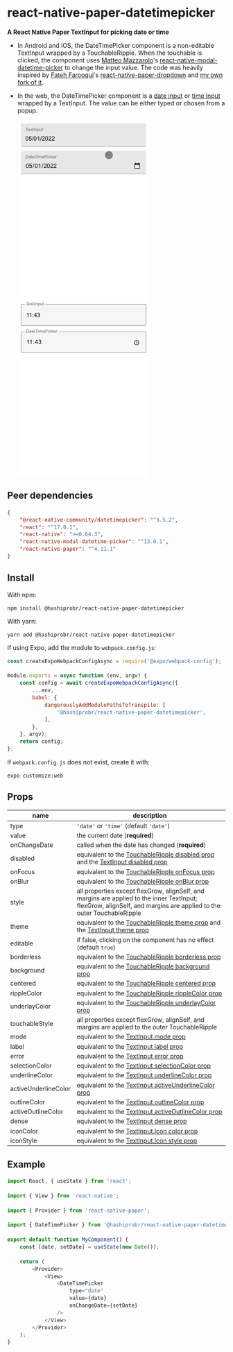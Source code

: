 react-native-paper-datetimepicker
=================================

**A React Native Paper TextInput for picking date or time**

* In Android and iOS, the DateTimePicker component is a non-editable TextInput
  wrapped by a TouchableRipple. When the touchable is clicked, the component
  uses [Matteo Mazzarolo](https://github.com/mmazzarolo)'s
  [react-native-modal-datetime-picker](https://github.com/mmazzarolo/react-native-modal-datetime-picker)
  to change the input value. The code was heavily inspired by [Fateh
  Farooqui](https://github.com/fateh999)'s
  [react-native-paper-dropdown](https://fateh999.github.io/react-native-paper-dropdown/#/)
  and [my own fork of
  it](https://github.com/hashiprobr/react-native-paper-dropdown).

* In the web, the DateTimePicker component is a [date
  input](https://developer.mozilla.org/pt-BR/docs/Web/HTML/Element/input/date)
  or [time
  input](https://developer.mozilla.org/pt-BR/docs/Web/HTML/Element/input/time)
  wrapped by a TextInput. The value can be either typed or chosen from a popup.

  ![](img/date.gif)
  ![](img/time.gif)


Peer dependencies
-----------------

``` json
{
    "@react-native-community/datetimepicker": "^3.5.2",
    "react": "^17.0.1",
    "react-native": ">=0.64.3",
    "react-native-modal-datetime-picker": "^13.0.1",
    "react-native-paper": "^4.11.1"
}
```


Install
-------

With npm:

```
npm install @hashiprobr/react-native-paper-datetimepicker
```

With yarn:

```
yarn add @hashiprobr/react-native-paper-datetimepicker
```

If using Expo, add the module to `webpack.config.js`:

``` js
const createExpoWebpackConfigAsync = require('@expo/webpack-config');

module.exports = async function (env, argv) {
    const config = await createExpoWebpackConfigAsync({
        ...env,
        babel: {
            dangerouslyAddModulePathsToTranspile: [
                '@hashiprobr/react-native-paper-datetimepicker',
            ],
        },
    }, argv);
    return config;
};
```

If `webpack.config.js` does not exist, create it with:

```
expo customize:web
```


Props
-----

| name                 | description |
|----------------------|-------------|
| type                 | `'date'` or `'time'` (default `'date'`) |
| value                | the current date (**required**) |
| onChangeDate         | called when the date has changed (**required**) |
| disabled             | equivalent to the [TouchableRipple disabled prop](https://callstack.github.io/react-native-paper/touchable-ripple.html#disabled) and the [TextInput disabled prop](https://callstack.github.io/react-native-paper/text-input.html#disabled) |
| onFocus              | equivalent to the [TouchableRipple onFocus prop](https://callstack.github.io/react-native-paper/touchable-ripple.html#onFocus) |
| onBlur               | equivalent to the [TouchableRipple onBlur prop](https://callstack.github.io/react-native-paper/touchable-ripple.html#onBlur) |
| style                | all properties except flexGrow, alignSelf, and margins are applied to the inner TextInput; flexGrow, alignSelf, and margins are applied to the outer TouchableRipple |
| theme                | equivalent to the [TouchableRipple theme prop](https://callstack.github.io/react-native-paper/touchable-ripple.html#theme) and the [TextInput theme prop](https://callstack.github.io/react-native-paper/text-input.html#theme) |
| editable             | if false, clicking on the component has no effect (default `true`) |
| borderless           | equivalent to the [TouchableRipple borderless prop](https://callstack.github.io/react-native-paper/touchable-ripple.html#) |
| background           | equivalent to the [TouchableRipple background prop](https://callstack.github.io/react-native-paper/touchable-ripple.html#background) |
| centered             | equivalent to the [TouchableRipple centered prop](https://callstack.github.io/react-native-paper/touchable-ripple.html#centered) |
| rippleColor          | equivalent to the [TouchableRipple rippleColor prop](https://callstack.github.io/react-native-paper/touchable-ripple.html#rippleColor) |
| underlayColor        | equivalent to the [TouchableRipple underlayColor prop](https://callstack.github.io/react-native-paper/touchable-ripple.html#underlayColor) |
| touchableStyle       | all properties except flexGrow, alignSelf, and margins are applied to the outer TouchableRipple |
| mode                 | equivalent to the [TextInput mode prop](https://callstack.github.io/react-native-paper/text-input.html#mode) |
| label                | equivalent to the [TextInput label prop](https://callstack.github.io/react-native-paper/text-input.html#label) |
| error                | equivalent to the [TextInput error prop](https://callstack.github.io/react-native-paper/text-input.html#error) |
| selectionColor       | equivalent to the [TextInput selectionColor prop](https://callstack.github.io/react-native-paper/text-input.html#selectionColor) |
| underlineColor       | equivalent to the [TextInput underlineColor prop](https://callstack.github.io/react-native-paper/text-input.html#underlineColor) |
| activeUnderlineColor | equivalent to the [TextInput activeUnderlineColor prop](https://callstack.github.io/react-native-paper/text-input.html#activeUnderlineColor) |
| outlineColor         | equivalent to the [TextInput outlineColor prop](https://callstack.github.io/react-native-paper/text-input.html#outlineColor) |
| activeOutlineColor   | equivalent to the [TextInput activeOutlineColor prop](https://callstack.github.io/react-native-paper/text-input.html#activeOutlineColor) |
| dense                | equivalent to the [TextInput dense prop](https://callstack.github.io/react-native-paper/text-input.html#dense) |
| iconColor            | equivalent to the [TextInput.Icon color prop](https://callstack.github.io/react-native-paper/text-input-icon.html#color) |
| iconStyle            | equivalent to the [TextInput.Icon style prop](https://callstack.github.io/react-native-paper/text-input-icon.html#style) |


Example
-------

``` js
import React, { useState } from 'react';

import { View } from 'react-native';

import { Provider } from 'react-native-paper';

import { DateTimePicker } from '@hashiprobr/react-native-paper-datetimepicker';

export default function MyComponent() {
    const [date, setDate] = useState(new Date());

    return (
        <Provider>
            <View>
                <DateTimePicker
                    type="date"
                    value={date}
                    onChangeDate={setDate}
                />
            </View>
        </Provider>
    );
}
```
